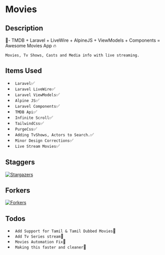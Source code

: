 # Movies
## Description
:rainbow:- TMDB + Laravel + LiveWire + AlpineJS + ViewModels + Components = Awesome Movies App :fire:

```Movies, Tv Shows, Casts and Media info with live streaming.```

## Items Used
- ``` Laravel```:white_check_mark: 
- ``` Laravel LiveWire```:white_check_mark: 
- ``` Laravel ViewModels```:white_check_mark: 
- ``` Alpine JS```:white_check_mark: 
- ``` Laravel Components```:white_check_mark: 
- ``` TMDB Api```:white_check_mark: 
- ``` Infinite Scroll```:white_check_mark: 
- ``` TailwindCss```:white_check_mark: 
- ``` PurgeCss```:white_check_mark: 
- ``` Adding TvShows, Actors to Search.```:white_check_mark:
- ``` Minor Design Corrections```:white_check_mark:
- ``` Live Stream Movies```:white_check_mark:


## Staggers
[![Stargazers](https://reporoster.com/stars/betahut/movie-app)](https://github.com/betahut/movie-app/stargazers)

## Forkers
[![Forkers](https://reporoster.com/forks/betahut/movie-app)](https://github.com/betahut/movie-app/network/members)

## Todos
- ``` Add Support for Tamil & Tamil Dubbed Movies```:black_square_button:
- ``` Add Tv Series stream```:black_square_button:
- ``` Movies Automation Fix```:black_square_button:
- ``` Making this faster and cleaner```:black_square_button:

